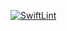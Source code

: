 [![SwiftLint](https://github.com/ICS4U-Programming-Kent-Gatera/Intro-07-Swift-TryCatch/workflows/SwiftLint/badge.svg)](https://github.com/ICS4U-Programming-Kent-Gatera/Intro-07-Swift-TryCatch/actions)
